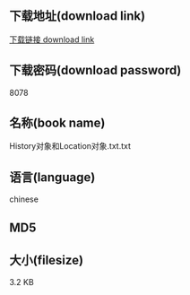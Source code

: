 ## 下载地址(download link)
[下载链接 download link](https://voluble-croquembouche-d321dc.netlify.app/?s=History%E5%AF%B9%E8%B1%A1%E5%92%8CLocation%E5%AF%B9%E8%B1%A1.txt)

## 下载密码(download password)
8078

## 名称(book name)
History对象和Location对象.txt.txt

## 语言(language)
chinese

## MD5


## 大小(filesize)
3.2 KB
